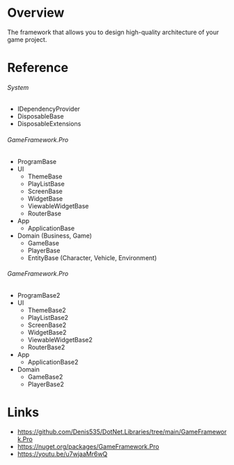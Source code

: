 # Overview

The framework that allows you to design high-quality architecture of your game project.

# Reference

###### System

- IDependencyProvider
- DisposableBase
- DisposableExtensions

###### GameFramework.Pro

- ProgramBase
- UI
    - ThemeBase
    - PlayListBase
    - ScreenBase
    - WidgetBase
    - ViewableWidgetBase
    - RouterBase
- App
    - ApplicationBase
- Domain (Business, Game)
    - GameBase
    - PlayerBase
    - EntityBase (Character, Vehicle, Environment)

###### GameFramework.Pro

- ProgramBase2
- UI
    - ThemeBase2
    - PlayListBase2
    - ScreenBase2
    - WidgetBase2
    - ViewableWidgetBase2
    - RouterBase2
- App
    - ApplicationBase2
- Domain
    - GameBase2
    - PlayerBase2

# Links

- https://github.com/Denis535/DotNet.Libraries/tree/main/GameFramework.Pro
- https://nuget.org/packages/GameFramework.Pro
- https://youtu.be/u7wjaaMr6wQ